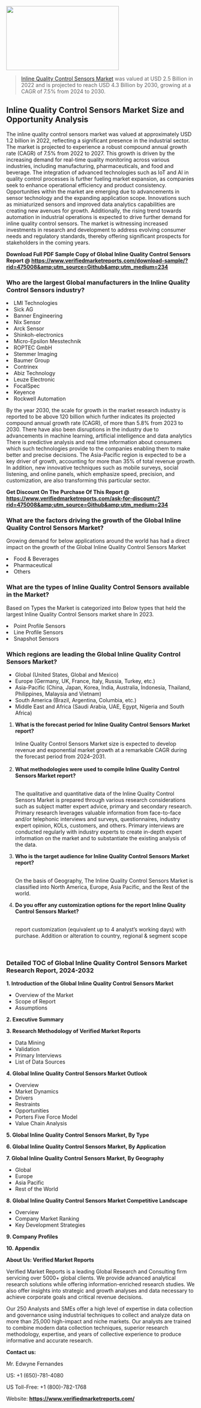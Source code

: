 <img src="https://ffe5etoiles.com/wp-content/uploads/2024/12/MST1-300x171.png" alt="" width="300" height="171" class="alignnone size-medium wp-image-20088" /><blockquote><p><p><a href="https://www.verifiedmarketreports.com/download-sample/?rid=475008&utm_source=Github&utm_medium=234" target="_blank">Inline Quality Control Sensors Market</a> was valued at USD 2.5 Billion in 2022 and is projected to reach USD 4.3 Billion by 2030, growing at a CAGR of 7.5% from 2024 to 2030.</p></blockquote><p><h2>Inline Quality Control Sensors Market Size and Opportunity Analysis</h2> The inline quality control sensors market was valued at approximately USD 1.2 billion in 2022, reflecting a significant presence in the industrial sector. The market is projected to experience a robust compound annual growth rate (CAGR) of 7.5% from 2022 to 2027. This growth is driven by the increasing demand for real-time quality monitoring across various industries, including manufacturing, pharmaceuticals, and food and beverage. The integration of advanced technologies such as IoT and AI in quality control processes is further fueling market expansion, as companies seek to enhance operational efficiency and product consistency. Opportunities within the market are emerging due to advancements in sensor technology and the expanding application scope. Innovations such as miniaturized sensors and improved data analytics capabilities are creating new avenues for growth. Additionally, the rising trend towards automation in industrial operations is expected to drive further demand for inline quality control sensors. The market is witnessing increased investments in research and development to address evolving consumer needs and regulatory standards, thereby offering significant prospects for stakeholders in the coming years. </p><p class=""><strong>Download Full PDF Sample Copy of Global Inline Quality Control Sensors Report @ <a href="https://www.verifiedmarketreports.com/download-sample/?rid=475008&amp;utm_source=Github&amp;utm_medium=234" target="_blank">https://www.verifiedmarketreports.com/download-sample/?rid=475008&amp;utm_source=Github&amp;utm_medium=234</a></strong></p><h3 id="" class="">Who are the largest Global manufacturers in the Inline Quality Control Sensors industry?</h3><p><li>LMI Technologies</li><li> Sick AG</li><li> Banner Engineering</li><li> Nix Sensor</li><li> Arck Sensor</li><li> Shinkoh-electronics</li><li> Micro-Epsilon Messtechnik</li><li> ROPTEC GmbH</li><li> Stemmer Imaging</li><li> Baumer Group</li><li> Contrinex</li><li> Abiz Technology</li><li> Leuze Electronic</li><li> FocalSpec</li><li> Keyence</li><li> Rockwell Automation</li></p><div class=""><div class="" dir="" data-message-author-role="" data-message-id="" data-message-model-slug=""><div class=""><div class=""><div class=""><div class="" dir="" data-message-author-role="" data-message-id="" data-message-model-slug=""><div class=""><div class=""><p>By the year 2030, the scale for growth in the market research industry is reported to be above 120 billion which further indicates its projected compound annual growth rate (CAGR), of more than 5.8% from 2023 to 2030. There have also been disruptions in the industry due to advancements in machine learning, artificial intelligence and data analytics There is predictive analysis and real time information about consumers which such technologies provide to the companies enabling them to make better and precise decisions. The Asia-Pacific region is expected to be a key driver of growth, accounting for more than 35% of total revenue growth. In addition, new innovative techniques such as mobile surveys, social listening, and online panels, which emphasize speed, precision, and customization, are also transforming this particular sector.</p><p><strong>Get Discount On The Purchase Of This Report @&nbsp; <a href="https://www.verifiedmarketreports.com/ask-for-discount/?rid=475008&amp;utm_source=Github&amp;utm_medium=234" target="_blank">https://www.verifiedmarketreports.com/ask-for-discount/?rid=475008&amp;utm_source=Github&amp;utm_medium=234</a></strong></p></div></div></div></div></div></div></div></div><h3 id="" class="">What are the factors driving the growth of the Global Inline Quality Control Sensors Market?</h3><p id="" class="">Growing demand for below applications around the world has had a direct impact on the growth of the Global Inline Quality Control Sensors Market</p><p id="" class=""><li>Food & Beverages</li><li> Pharmaceutical</li><li> Others</li></p><h3 id="" class="">What are the types of Inline Quality Control Sensors available in the Market?</h3><p id="" class="">Based on Types the Market is categorized into Below types that held the largest Inline Quality Control Sensors market share In 2023.</p><p id="" class=""><li>Point Profile Sensors</li><li> Line Profile Sensors</li><li> Snapshot Sensors</li></p><h3 id="" class="">Which regions are leading the Global Inline Quality Control Sensors Market?</h3><ul><li>Global (United States, Global and Mexico)</li><li>Europe (Germany, UK, France, Italy, Russia, Turkey, etc.)</li><li>Asia-Pacific (China, Japan, Korea, India, Australia, Indonesia, Thailand, Philippines, Malaysia and Vietnam)</li><li>South America (Brazil, Argentina, Columbia, etc.)</li><li>Middle East and Africa (Saudi Arabia, UAE, Egypt, Nigeria and South Africa)</li></ul><p><ol><li><strong>What is the forecast period for Inline Quality Control Sensors Market report?<br /></strong><br /><span data-sheets-root="1" data-sheets-value="{&quot;1&quot;:2,&quot;2&quot;:&quot;XXXX size is expected to develop revenue and exponential market growth at a remarkable CAGR during the forecast period from 2024&ndash;2030.&quot;}" data-sheets-userformat="{&quot;2&quot;:12674,&quot;4&quot;:{&quot;1&quot;:2,&quot;2&quot;:16776960},&quot;10&quot;:2,&quot;11&quot;:0,&quot;15&quot;:&quot;Arial&quot;,&quot;16&quot;:12}">Inline Quality Control Sensors Market size is expected to develop revenue and exponential market growth at a remarkable CAGR during the forecast period from 2024&ndash;2031.</span><br /><br /></li><li><strong>What methodologies were used to compile Inline Quality Control Sensors Market report?<br /><br /></strong><p>The qualitative and quantitative data of the&nbsp;Inline Quality Control Sensors Market is prepared through various research considerations such as subject matter expert advice, primary and secondary research. Primary research leverages valuable information from face-to-face and/or telephonic interviews and surveys, questionnaires, industry expert opinion, KOLs, customers, and others. Primary interviews are conducted regularly with industry experts to create in-depth expert information on the market and to substantiate the existing analysis of the data.&nbsp;</p></li><li><strong>Who is the target audience for Inline Quality Control Sensors Market report?<br /><br /></strong><p>On the basis of Geography, The&nbsp;Inline Quality Control Sensors Market is classified into North America, Europe, Asia Pacific, and the Rest of the world.</p></li><li><strong>Do you offer any customization options for the report Inline Quality Control Sensors Market?<br /><br /></strong><p>report customization (equivalent up to 4 analyst&rsquo;s working days) with purchase. Addition or alteration to country, regional &amp; segment scope</p><p>&nbsp;</p></li></ol></p><h3 id="" class="">Detailed TOC of Global Inline Quality Control Sensors Market Research Report, 2024-2032</h3><p id="" class=""><strong>1. Introduction of the Global Inline Quality Control Sensors Market</strong></p><ul><li>Overview of the Market</li><li>Scope of Report</li><li>Assumptions</li></ul><p id="" class=""><strong>2. Executive Summary</strong></p><p id="" class=""><strong>3. Research Methodology of&nbsp;Verified Market Reports</strong></p><ul><li>Data Mining</li><li>Validation</li><li>Primary Interviews</li><li>List of Data Sources</li></ul><p id="" class=""><strong>4. Global Inline Quality Control Sensors Market Outlook</strong></p><ul><li>Overview</li><li>Market Dynamics</li><li>Drivers</li><li>Restraints</li><li>Opportunities</li><li>Porters Five Force Model</li><li>Value Chain Analysis</li></ul><p id="" class=""><strong>5. Global Inline Quality Control Sensors Market, By&nbsp;Type</strong></p><p id="" class=""><strong>6. Global Inline Quality Control Sensors Market, By Application</strong></p><p id="" class=""><strong>7. Global Inline Quality Control Sensors Market, By Geography</strong></p><ul><li>Global</li><li>Europe</li><li>Asia Pacific</li><li>Rest of the World</li></ul><p id="" class=""><strong>8. Global Inline Quality Control Sensors Market Competitive Landscape</strong></p><ul><li>Overview</li><li>Company Market Ranking</li><li>Key Development Strategies</li></ul><p id="" class=""><strong>9. Company Profiles</strong></p><p id="" class=""><strong>10. Appendix</strong></p><p id="" class=""><strong>About Us: Verified Market Reports</strong></p><p id="" class="">Verified Market Reports is a leading Global Research and Consulting firm servicing over 5000+ global clients. We provide advanced analytical research solutions while offering information-enriched research studies. We also offer insights into strategic and growth analyses and data necessary to achieve corporate goals and critical revenue decisions.</p><p id="" class="">Our 250 Analysts and SMEs offer a high level of expertise in data collection and governance using industrial techniques to collect and analyze data on more than 25,000 high-impact and niche markets. Our analysts are trained to combine modern data collection techniques, superior research methodology, expertise, and years of collective experience to produce informative and accurate research.</p><p id="" class=""><strong>Contact us:</strong></p><p id="" class="">Mr. Edwyne Fernandes</p><p id="" class="">US: +1 (650)-781-4080</p><p id="" class="">US Toll-Free: +1 (800)-782-1768</p><p id="" class="">Website: <a target="" data-test-app-aware-link=""><strong>https://www.verifiedmarketreports.com/</strong></a></p>
